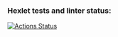 ### Hexlet tests and linter status:
[![Actions Status](https://github.com/itaopro/java-project-71/actions/workflows/hexlet-check.yml/badge.svg)](https://github.com/itaopro/java-project-71/actions)